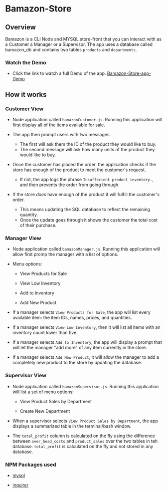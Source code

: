 
# Bamazon-Store

## Overview
Bamazon is a CLI Node and MYSQL store-front that you can interact with as a Customer a Manager or a Supervisor. The app uses a database called bamazon_db and contains two tables `products` and `departments`.

### Watch the Demo 

* Click the link to watch a full Demo of the app. [Bamazon-Store-app-Demo](https://drive.google.com/file/d/1FidZkgYUqIQPDsvNh_o6NNbf-PWnD7Ek/view)
##


## How it works

### Customer View

* Node application called `bamazonCustomer.js`. Running this application will first display all of the items available for sale.

* The app then prompt users with two messages.

   * The first will ask them the ID of the product they would like to buy.
   * The second message will ask how many units of the product they would like to buy.

* Once the customer has placed the order, the application checks if the store has enough of the product to meet the customer's request.

   * If not, the app logs the phrase `Insuffecient product inventory.`, and then prevents the order from going through.

* If the store _does_ have enough of the product it will fulfill the customer's order.
   * This means updating the SQL database to reflect the remaining quantity.
   * Once the update goes through it shows the customer the total cost of their purchase.
   
### Manager View

* Node application called `bamazonManager.js`. Running this application will allow first promp the manager with a list of options.

* Menu options:

    * View Products for Sale
    
    * View Low Inventory
    
    * Add to Inventory
    
    * Add New Product

* If a manager selects `View Products for Sale`, the app will list every available item: the item IDs, names, prices, and quantities.

* If a manager selects `View Low Inventory`, then it will list all items with an inventory count lower than five.

* If a manager selects `Add to Inventory`, the app will display a prompt that will let the manager "add more" of any item currently in the store.

* If a manager selects `Add New Product`, it will allow the manager to add a completely new product to the store by updating the database.

### Supervisor View

* Node application called `bamazonSupervisor.js`. Running this application will list a set of menu options:

   * View Product Sales by Department
   
   * Create New Department

* When a supervisor selects `View Product Sales by Department`, the app displays a summarized table in the terminal/bash window.

* The `total_profit` column is calculated on the fly using the difference between `over_head_costs` and `product_sales` over the two tables in teh database. `total_profit` is calculated on the fly and not stored in any database.

### NPM Packages used

   * [mysql](https://www.npmjs.com/package/mysql)

   * [inquirer](https://www.npmjs.com/package/inquirer)

